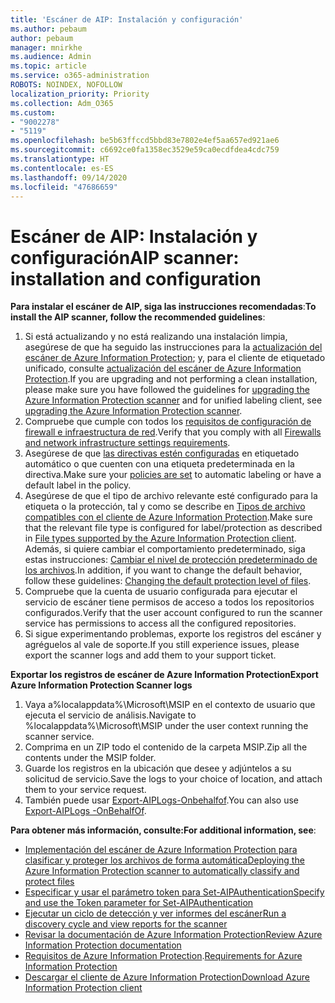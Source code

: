 ```yaml
---
title: 'Escáner de AIP: Instalación y configuración'
ms.author: pebaum
author: pebaum
manager: mnirkhe
ms.audience: Admin
ms.topic: article
ms.service: o365-administration
ROBOTS: NOINDEX, NOFOLLOW
localization_priority: Priority
ms.collection: Adm_O365
ms.custom:
- "9002278"
- "5119"
ms.openlocfilehash: be5b63ffccd5bbd83e7802e4ef5aa657ed921ae6
ms.sourcegitcommit: c6692ce0fa1358ec3529e59ca0ecdfdea4cdc759
ms.translationtype: HT
ms.contentlocale: es-ES
ms.lasthandoff: 09/14/2020
ms.locfileid: "47686659"
---
```

# <a name="aip-scanner-installation-and-configuration"></a><span data-ttu-id="cafbc-102">Escáner de AIP: Instalación y configuración</span><span class="sxs-lookup"><span data-stu-id="cafbc-102">AIP scanner: installation and configuration</span></span>

<span data-ttu-id="cafbc-103">**Para instalar el escáner de AIP, siga las instrucciones recomendadas**:</span><span class="sxs-lookup"><span data-stu-id="cafbc-103">**To install the AIP scanner, follow the recommended guidelines**:</span></span>

1. <span data-ttu-id="cafbc-104">Si está actualizando y no está realizando una instalación limpia, asegúrese de que ha seguido las instrucciones para la [actualización del escáner de Azure Information Protection](https://docs.microsoft.com/azure/information-protection/rms-client/client-admin-guide#upgrading-the-azure-information-protection-scanner); y, para el cliente de etiquetado unificado, consulte [actualización del escáner de Azure Information Protection](https://docs.microsoft.com/azure/information-protection/rms-client/clientv2-admin-guide#upgrading-the-azure-information-protection-scanner).</span><span class="sxs-lookup"><span data-stu-id="cafbc-104">If you are upgrading and not performing a clean installation, please make sure you have followed the guidelines for [upgrading the Azure Information Protection scanner](https://docs.microsoft.com/azure/information-protection/rms-client/client-admin-guide#upgrading-the-azure-information-protection-scanner) and for unified labeling client, see [upgrading the Azure Information Protection scanner](https://docs.microsoft.com/azure/information-protection/rms-client/clientv2-admin-guide#upgrading-the-azure-information-protection-scanner).</span></span>
2. <span data-ttu-id="cafbc-105">Compruebe que cumple con todos los [requisitos de configuración de firewall e infraestructura de red](https://docs.microsoft.com/azure/information-protection/requirements#firewalls-and-network-infrastructure).</span><span class="sxs-lookup"><span data-stu-id="cafbc-105">Verify that you comply with all [Firewalls and network infrastructure settings requirements](https://docs.microsoft.com/azure/information-protection/requirements#firewalls-and-network-infrastructure).</span></span>
3. <span data-ttu-id="cafbc-106">Asegúrese de que [las directivas estén configuradas](https://docs.microsoft.com/azure/information-protection/configure-policy) en etiquetado automático o que cuenten con una etiqueta predeterminada en la directiva.</span><span class="sxs-lookup"><span data-stu-id="cafbc-106">Make sure your [policies are set](https://docs.microsoft.com/azure/information-protection/configure-policy) to automatic labeling or have a default label in the policy.</span></span>
4. <span data-ttu-id="cafbc-107">Asegúrese de que el tipo de archivo relevante esté configurado para la etiqueta o la protección, tal y como se describe en [Tipos de archivo compatibles con el cliente de Azure Information Protection](https://docs.microsoft.com/azure/information-protection/rms-client/client-admin-guide-file-types#supported-file-types-for-classification-and-protection).</span><span class="sxs-lookup"><span data-stu-id="cafbc-107">Make sure that the relevant file type is configured for label/protection as described in [File types supported by the Azure Information Protection client](https://docs.microsoft.com/azure/information-protection/rms-client/client-admin-guide-file-types#supported-file-types-for-classification-and-protection).</span></span> <span data-ttu-id="cafbc-108">Además, si quiere cambiar el comportamiento predeterminado, siga estas instrucciones: [Cambiar el nivel de protección predeterminado de los archivos](https://docs.microsoft.com/azure/information-protection/rms-client/client-admin-guide-file-types#changing-the-default-protection-level-of-files).</span><span class="sxs-lookup"><span data-stu-id="cafbc-108">In addition, if you want to change the default behavior, follow these guidelines: [Changing the default protection level of files](https://docs.microsoft.com/azure/information-protection/rms-client/client-admin-guide-file-types#changing-the-default-protection-level-of-files).</span></span>
5. <span data-ttu-id="cafbc-109">Compruebe que la cuenta de usuario configurada para ejecutar el servicio de escáner tiene permisos de acceso a todos los repositorios configurados.</span><span class="sxs-lookup"><span data-stu-id="cafbc-109">Verify that the user account configured to run the scanner service has permissions to access all the configured repositories.</span></span>
6. <span data-ttu-id="cafbc-110">Si sigue experimentando problemas, exporte los registros del escáner y agréguelos al vale de soporte.</span><span class="sxs-lookup"><span data-stu-id="cafbc-110">If you still experience issues, please export the scanner logs and add them to your support ticket.</span></span>

<span data-ttu-id="cafbc-111">**Exportar los registros de escáner de Azure Information Protection**</span><span class="sxs-lookup"><span data-stu-id="cafbc-111">**Export Azure Information Protection Scanner logs**</span></span>

1. <span data-ttu-id="cafbc-112">Vaya a%localappdata%\Microsoft\MSIP en el contexto de usuario que ejecuta el servicio de análisis.</span><span class="sxs-lookup"><span data-stu-id="cafbc-112">Navigate to %localappdata%\Microsoft\MSIP under the user context running the scanner service.</span></span>
2. <span data-ttu-id="cafbc-113">Comprima en un ZIP todo el contenido de la carpeta MSIP.</span><span class="sxs-lookup"><span data-stu-id="cafbc-113">Zip all the contents under the MSIP folder.</span></span>
3. <span data-ttu-id="cafbc-114">Guarde los registros en la ubicación que desee y adjúntelos a su solicitud de servicio.</span><span class="sxs-lookup"><span data-stu-id="cafbc-114">Save the logs to your choice of location, and attach them to your service request.</span></span>
4. <span data-ttu-id="cafbc-115">También puede usar [Export-AIPLogs-Onbehalfof](https://docs.microsoft.com/powershell/module/azureinformationprotection/export-aiplogs?view=azureipps).</span><span class="sxs-lookup"><span data-stu-id="cafbc-115">You can also use [Export-AIPLogs -OnBehalfOf](https://docs.microsoft.com/powershell/module/azureinformationprotection/export-aiplogs?view=azureipps).</span></span>

<span data-ttu-id="cafbc-116">**Para obtener más información, consulte:**</span><span class="sxs-lookup"><span data-stu-id="cafbc-116">**For additional information, see**:</span></span>
- [<span data-ttu-id="cafbc-117">Implementación del escáner de Azure Information Protection para clasificar y proteger los archivos de forma automática</span><span class="sxs-lookup"><span data-stu-id="cafbc-117">Deploying the Azure Information Protection scanner to automatically classify and protect files</span></span>](https://docs.microsoft.com/azure/information-protection/deploy-aip-scanner)
- [<span data-ttu-id="cafbc-118">Especificar y usar el parámetro token para Set-AIPAuthentication</span><span class="sxs-lookup"><span data-stu-id="cafbc-118">Specify and use the Token parameter for Set-AIPAuthentication</span></span>](https://docs.microsoft.com/azure/information-protection/rms-client/client-admin-guide-powershell#specify-and-use-the-token-parameter-for-set-aipauthentication)
- [<span data-ttu-id="cafbc-119">Ejecutar un ciclo de detección y ver informes del escáner</span><span class="sxs-lookup"><span data-stu-id="cafbc-119">Run a discovery cycle and view reports for the scanner</span></span>](https://docs.microsoft.com/azure/information-protection/deploy-aip-scanner#run-a-discovery-cycle-and-view-reports-for-the-scanner)
- [<span data-ttu-id="cafbc-120">Revisar la documentación de Azure Information Protection</span><span class="sxs-lookup"><span data-stu-id="cafbc-120">Review Azure Information Protection documentation</span></span>](https://docs.microsoft.com/azure/information-protection/what-is-information-protection)
- <span data-ttu-id="cafbc-121">[Requisitos de Azure Information Protection](https://docs.microsoft.com/azure/information-protection/get-started/requirements).</span><span class="sxs-lookup"><span data-stu-id="cafbc-121">[Requirements for Azure Information Protection](https://docs.microsoft.com/azure/information-protection/get-started/requirements)</span></span>
- [<span data-ttu-id="cafbc-122">Descargar el cliente de Azure Information Protection</span><span class="sxs-lookup"><span data-stu-id="cafbc-122">Download Azure Information Protection client</span></span>](https://www.microsoft.com/download/details.aspx?id=53018)
